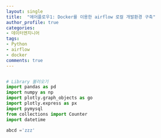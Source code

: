```yaml
---
layout: single
title:  "에어플로우1: Docker를 이용한 airflow 로컬 개발환경 구축"
author_profile: true
categories:
- 데이터엔지니어
tags:
- Python
- airflow
- docker
comments: true
---
```



```python

```


```python
# Library 불러오기
import pandas as pd
import numpy as np
import plotly.graph_objects as go
import plotly.express as px
import pymysql
from collections import Counter
import datetime
```


```python
abcd ='zzz'
```


```python

```
